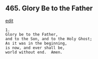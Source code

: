
## 465.  Glory Be to the Father
[edit](https://docs.google.com/document/d/1k3jIpnP01u6zF9VEK5VvorjIslS3%2D_Q7/edit?mode=html)



    1.
    Glory be to the Father, 
    and to the Son, and to the Holy Ghost;
    As it was in the beginning, 
    is now, and ever shall be,
    world without end.  Amen.

